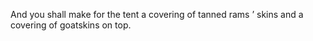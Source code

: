 And you shall make for the tent a covering of tanned rams ’ skins and a covering of goatskins on top.
